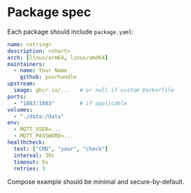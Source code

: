 # Package spec

Each package should include `package.yaml`:

```yaml
name: <string>
description: <short>
arch: [linux/arm64, linux/amd64]
maintainers:
  - name: Your Name
    github: yourhandle
upstream:
  image: ghcr.io/...   # or null if custom Dockerfile
ports:
  - "1883:1883"        # if applicable
volumes:
  - "./data:/data"
env:
  - MQTT_USER=...
  - MQTT_PASSWORD=...
healthcheck:
  test: ["CMD", "your", "check"]
  interval: 30s
  timeout: 5s
  retries: 3
```

Compose example should be minimal and secure-by-default.
